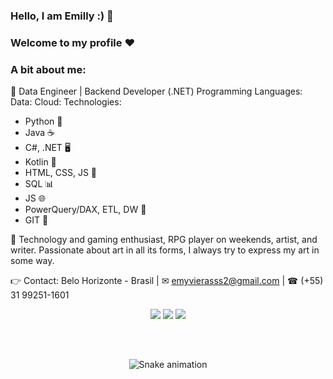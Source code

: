 
### Hello, I am Emilly :) 🦇
### Welcome to my profile ❤️

### A bit about me:
💛 Data Engineer | Backend Developer (.NET)
Programming Languages:
Data:
Cloud:
Technologies:
- Python 🐍
- Java ☕
- C#, .NET 🖥️
- Kotlin 📱
- HTML, CSS, JS 🎨
- SQL 📊
- JS 🌐
- PowerQuery/DAX, ETL, DW 💼
- GIT 🔄

🤍 Technology and gaming enthusiast, RPG player on weekends, artist, and writer. Passionate about art in all its forms, I always try to express my art in some way.

👉 Contact:
Belo Horizonte - Brasil | ✉ emyvierasss2@gmail.com | ☎ (+55) 31 99251-1601

<div align="center">
  <a href="https://www.instagram.com/emm.ravier/" target="_blank"><img src="https://img.shields.io/badge/-Instagram-%23E4405F?style=for-the-badge&logo=instagram&logoColor=white" target="_blank"></a>
  <a href="https://www.linkedin.com/in/emyviera/" target="_blank"><img src="https://img.shields.io/badge/-LinkedIn-%230077B5?style=for-the-badge&logo=linkedin&logoColor=white" target="_blank"></a> 
  <a href="emyvierasss2@gmail.com"><img src="https://img.shields.io/badge/-Gmail-%23333?style=for-the-badge&logo=gmail&logoColor=white" target="_blank"></a>
</div>

##

</div><br>

  <div align="center">

  ![Snake animation](https://github.com/danielbped/danielbped/blob/output/github-contribution-grid-snake.svg)
  
</div>


